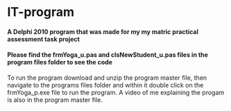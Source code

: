 # IT-program
#### A Delphi 2010 program that was made for my my matric practical assessment task project 
#### Please find the frmYoga_u.pas and clsNewStudent_u.pas files in the program files folder to see the code
To run the program download and unzip the program master file, then navigate to the programs files folder and within it double click on the frmYoga_p.exe file to run the program. A video of me explaining the progam is also in the program master file.
